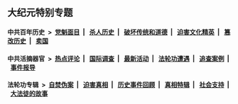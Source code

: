 ## 大纪元特别专题

#### 中共百年历史 &nbsp;>&nbsp; [党魁面目](indexes/nf1176107/README.md?06080430) &nbsp;| &nbsp; [杀人历史](indexes/nf1176106/README.md?06080430) &nbsp;| &nbsp; [破坏传统和道德](indexes/nf1176106/README.md?06080430) &nbsp;| &nbsp; [迫害文化精英](indexes/nf1176111/README.md?06080430) &nbsp;| &nbsp; [篡改历史](indexes/nf1176115/README.md?06080430) &nbsp;| &nbsp; [卖国](indexes/nf1176117/README.md?06080430) 

#### 中共活摘器官 &nbsp;>&nbsp; [热点评论](indexes/nf5879/README.md?06080430) &nbsp;| &nbsp; [国际调查](indexes/nf5947/README.md?06080430) &nbsp;| &nbsp; [最新活动](indexes/nf5883/README.md?06080430) &nbsp;| &nbsp; [法轮功遭遇](indexes/nf5881/README.md?06080430) &nbsp;| &nbsp; [追查案例](indexes/nf5880/README.md?06080430) &nbsp;| &nbsp; [事件报导](indexes/nf5877/README.md?06080430) 

#### 法轮功专辑 &nbsp;>&nbsp; [自焚伪案](indexes/nf5562/README.md?06080430) &nbsp;| &nbsp; [迫害真相](indexes/nf4379/README.md?06080430) &nbsp;| &nbsp; [历史事件回顾](indexes/nf5793/README.md?06080430) &nbsp;| &nbsp; [真相特辑](indexes/nf4389/README.md?06080430) &nbsp;| &nbsp; [社会支持](indexes/nf4386/README.md?06080430) &nbsp;| &nbsp; [大法徒的故事](indexes/nf1147481/README.md?06080430) 
